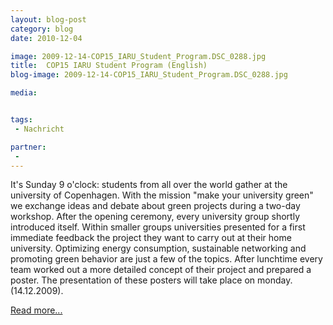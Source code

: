 ```yaml
---
layout: blog-post
category: blog
date: 2010-12-04

image: 2009-12-14-COP15_IARU_Student_Program.DSC_0288.jpg
title:  COP15 IARU Student Program (English)
blog-image: 2009-12-14-COP15_IARU_Student_Program.DSC_0288.jpg

media:  


tags:
 - Nachricht

partner: 
 -  
---
```


It's Sunday 9 o'clock: students from all over the world gather at the university of Copenhagen. With the mission "make your university green" we exchange ideas and debate about green projects during a two-day workshop. After the opening ceremony, every university group shortly introduced itself. Within smaller groups universities presented for a first immediate feedback the project they want to carry out at their home university. Optimizing energy consumption, sustainable networking and promoting green behavior are just a few of the topics. After lunchtime every team worked out a more detailed concept of their project and prepared a poster. The presentation of these posters will take place on monday. (14.12.2009).

[Read more...][1]

[1]: x
 


